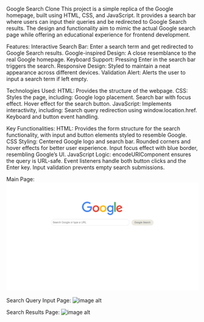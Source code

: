Google Search Clone
This project is a simple replica of the Google homepage, built using HTML, CSS, and JavaScript. It provides a search bar where users can input their queries and be redirected to Google Search results. The design and functionality aim to mimic the actual Google search page while offering an educational experience for frontend development.

Features:
Interactive Search Bar: Enter a search term and get redirected to Google Search results.
Google-inspired Design: A close resemblance to the real Google homepage.
Keyboard Support: Pressing Enter in the search bar triggers the search.
Responsive Design: Styled to maintain a neat appearance across different devices.
Validation Alert: Alerts the user to input a search term if left empty.

Technologies Used:
HTML: Provides the structure of the webpage.
CSS: Styles the page, including:
Google logo placement.
Search bar with focus effect.
Hover effect for the search button.
JavaScript: Implements interactivity, including:
Search query redirection using window.location.href.
Keyboard and button event handling.

Key Functionalities:
HTML: Provides the form structure for the search functionality, with input and button elements styled to resemble Google.
CSS Styling:
Centered Google logo and search bar.
Rounded corners and hover effects for better user experience.
Input focus effect with blue border, resembling Google’s UI.
JavaScript Logic:
encodeURIComponent ensures the query is URL-safe.
Event listeners handle both button clicks and the Enter key.
Input validation prevents empty search submissions.

Main Page:
![image alt](https://github.com/LAXMAN7795/google-search/blob/70c0da996f23ac7001a8b6c403edcc35417ed4fa/Google_page.png)

Search Query Input Page:
![image alt]()

Search Results Page:
![image alt]()
